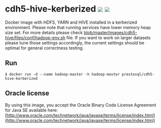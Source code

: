 # cdh5-hive-kerberized [![][layers-badge]][layers-link] [![][version-badge]][dockerhub-link]
           
[layers-badge]: https://images.microbadger.com/badges/image/prestosql/cdh5-hive-kerberized.svg
[layers-link]: https://microbadger.com/images/prestosql/cdh5-hive-kerberized
[version-badge]: https://images.microbadger.com/badges/version/prestosql/cdh5-hive-kerberized.svg
[dockerhub-link]: https://hub.docker.com/r/prestosql/cdh5-hive-kerberized

Docker image with HDFS, YARN and HIVE installed in a kerberized environment. Please note that running services have lower memory heap size set.
For more details please check [blob/master/images/cdh5-hive/files/conf/hadoop-env.sh](configuration) file.
If you want to work on larger datasets please tune those settings accordingly, the current settings should be optimal
for general correctness testing.

## Run

```
$ docker run -d --name hadoop-master -h hadoop-master prestosql/cdh5-hive-kerberized
```

## Oracle license

By using this image, you accept the Oracle Binary Code License Agreement for Java SE available here:
[http://www.oracle.com/technetwork/java/javase/terms/license/index.html](http://www.oracle.com/technetwork/java/javase/terms/license/index.html)
